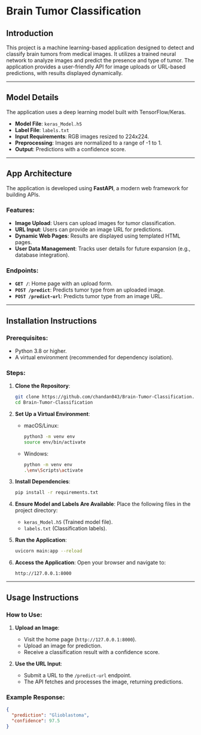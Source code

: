 # Brain Tumor Classification

## Introduction
This project is a machine learning-based application designed to detect and classify brain tumors from medical images. It utilizes a trained neural network to analyze images and predict the presence and type of tumor. The application provides a user-friendly API for image uploads or URL-based predictions, with results displayed dynamically.

---

## Model Details
The application uses a deep learning model built with TensorFlow/Keras.

- **Model File**: `keras_Model.h5`
- **Label File**: `labels.txt`
- **Input Requirements**: RGB images resized to 224x224.
- **Preprocessing**: Images are normalized to a range of -1 to 1.
- **Output**: Predictions with a confidence score.

---

## App Architecture
The application is developed using **FastAPI**, a modern web framework for building APIs.

### Features:
- **Image Upload**: Users can upload images for tumor classification.
- **URL Input**: Users can provide an image URL for predictions.
- **Dynamic Web Pages**: Results are displayed using templated HTML pages.
- **User Data Management**: Tracks user details for future expansion (e.g., database integration).

### Endpoints:
- **`GET /`**: Home page with an upload form.
- **`POST /predict`**: Predicts tumor type from an uploaded image.
- **`POST /predict-url`**: Predicts tumor type from an image URL.

---

## Installation Instructions

### Prerequisites:
- Python 3.8 or higher.
- A virtual environment (recommended for dependency isolation).

### Steps:

1. **Clone the Repository**:
    ```bash
    git clone https://github.com/chandan043/Brain-Tumor-Classification.git
    cd Brain-Tumor-Classification
    ```

2. **Set Up a Virtual Environment**:
    - macOS/Linux:
      ```bash
      python3 -m venv env
      source env/bin/activate
      ```
    - Windows:
      ```bash
      python -m venv env
      .\env\Scripts\activate
      ```

3. **Install Dependencies**:
    ```bash
    pip install -r requirements.txt
    ```

4. **Ensure Model and Labels Are Available**:
    Place the following files in the project directory:
    - `keras_Model.h5` (Trained model file).
    - `labels.txt` (Classification labels).

5. **Run the Application**:
    ```bash
    uvicorn main:app --reload
    ```

6. **Access the Application**:
    Open your browser and navigate to:
    ```
    http://127.0.0.1:8000
    ```

---

## Usage Instructions

### How to Use:
1. **Upload an Image**:
    - Visit the home page (`http://127.0.0.1:8000`).
    - Upload an image for prediction.
    - Receive a classification result with a confidence score.

2. **Use the URL Input**:
    - Submit a URL to the `/predict-url` endpoint.
    - The API fetches and processes the image, returning predictions.

### Example Response:
```json
{
  "prediction": "Glioblastoma",
  "confidence": 97.5
}
